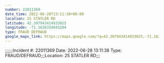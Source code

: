 ```yaml
---
number: 22011369
date_time: 2022-06-28T13:11:38+00:00
location: 25 STATLER RD
latitude: 42.397943414933025
longitude: -71.1626354843204
type: FRAUD DEFRAUD
google_maps_link: https://maps.google.com/?q=42.397943414933025,-71.1626354843204
---
```


;;;;;;Incident #: 22011369  Date: 2022-06-28 13:11:38   Type: FRAUD/DEFRAUD;;;Location: 25 STATLER RD;;;
